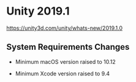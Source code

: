 # Unity 2019.1
https://unity3d.com/unity/whats-new/2019.1.0

## System Requirements Changes

<ul>
<li><p>Minimum macOS version raised to 10.12</p></li>
<li><p>Minimum Xcode version raised to 9.4</p></li>
</ul>
